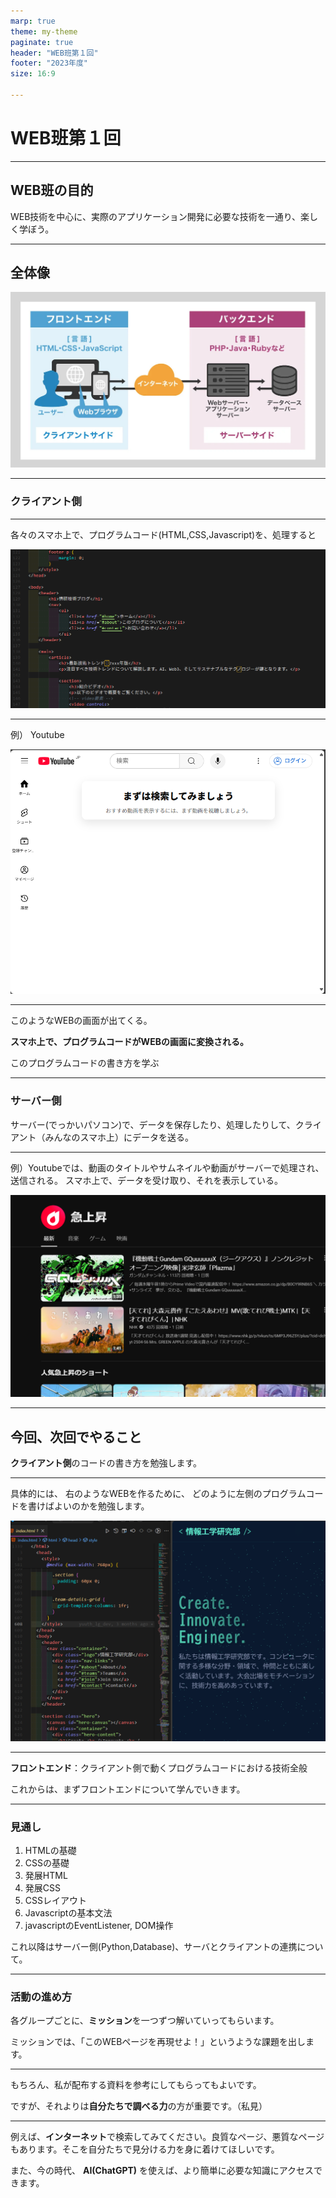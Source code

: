 ```yaml
---
marp: true
theme: my-theme
paginate: true
header: "WEB班第１回"
footer: "2023年度"
size: 16:9

---
```


# WEB班第１回

---

## WEB班の目的

WEB技術を中心に、実際のアプリケーション開発に必要な技術を一通り、楽しく学ぼう。

---

## 全体像

![w:820px クライアントとサーバー](image.png)

---

### クライアント側

---

各々のスマホ上で、プログラムコード(HTML,CSS,Javascript)を、処理すると

![alt text](image-5.png)

---
例） Youtube

![alt text](image-4.png)

---

このようなWEBの画面が出てくる。

**スマホ上で、プログラムコードがWEBの画面に変換される。**

このプログラムコードの書き方を学ぶ

---

### サーバー側

サーバー(でっかいパソコン)で、データを保存したり、処理したりして、クライアント（みんなのスマホ上）にデータを送る。

---

例）Youtubeでは、動画のタイトルやサムネイルや動画がサーバーで処理され、送信される。
スマホ上で、データを受け取り、それを表示している。

![h:400px alt text](image-2.png)

---

## 今回、次回でやること

**クライアント側**のコードの書き方を勉強します。

---

具体的には、
右のようなWEBを作るために、
どのように左側のプログラムコードを書けばよいのかを勉強します。

![h:400px alt text](image-3.png)

---

**フロントエンド**：クライアント側で動くプログラムコードにおける技術全般

これからは、まずフロントエンドについて学んでいきます。

---

### 見通し

1. HTMLの基礎
1. CSSの基礎
1. 発展HTML
1. 発展CSS
1. CSSレイアウト
1. Javascriptの基本文法
1. javascriptのEventListener, DOM操作

これ以降はサーバー側(Python,Database)、サーバとクライアントの連携について。

---

### 活動の進め方

各グループごとに、**ミッション**を一つずつ解いていってもらいます。

ミッションでは、「このWEBページを再現せよ！」というような課題を出します。

---

もちろん、私が配布する資料を参考にしてもらってもよいです。

ですが、それよりは**自分たちで調べる力**の方が重要です。（私見）

---

例えば、**インターネット**で検索してみてください。良質なページ、悪質なページもあります。そこを自分たちで見分ける力を身に着けてほしいです。

また、今の時代、 **AI(ChatGPT)** を使えば、より簡単に必要な知識にアクセスできます。

